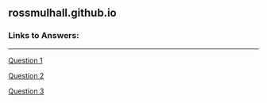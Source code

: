 ## rossmulhall.github.io
### Links to Answers:
---
[Question 1](https://github.com/rossmulhall/web3-git-questions/blob/master/question1.html)

[Question 2](https://github.com/rossmulhall/web3-git-questions/blob/master/question2.html)

[Question 3](https://github.com/rossmulhall/web3-git-questions/blob/master/question3.html)
